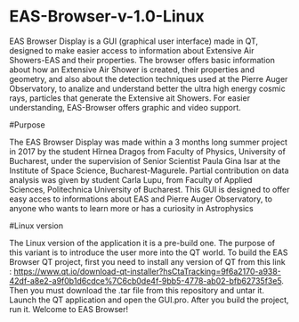 # EAS-Browser-v-1.0-Linux

EAS Browser Display is a GUI (graphical user interface) made in QT, designed to make easier access to information about Extensive Air Showers-EAS and their properties. The browser offers basic information about how an Extensive Air Shower is created, their properties and geometry, and also about the detection techniques used at the Pierre Auger Observatory, to analize and understand better the ultra high energy cosmic rays, particles that generate the Extensive ait Showers. For easier understanding, EAS-Browser offers graphic and video support.

#Purpose

The EAS Browser Display was made within a 3 months long summer project in 2017 by the student Hîrnea Dragoș from Faculty of Physics, University of Bucharest, under the supervision of Senior Scientist Paula Gina Isar at the Institute of Space Science, Bucharest-Magurele. Partial contribution on data analysis was given by student Carla Lupu, from Faculty of Applied Sciences, Politechnica University of Bucharest. This GUI is designed to offer easy acces to informations about EAS and Pierre Auger Observatory, to anyone who wants to learn more or has a curiosity in Astrophysics

#Linux version

The Linux version of the application it is a pre-build one. The purpose of this variant is to introduce the user more into the QT world. To build the EAS Browser QT project, first you need to install any version of QT from this link : https://www.qt.io/download-qt-installer?hsCtaTracking=9f6a2170-a938-42df-a8e2-a9f0b1d6cdce%7C6cb0de4f-9bb5-4778-ab02-bfb62735f3e5. Then you must download the .tar file from this repository and untar it. Launch the QT application and open the GUI.pro. After you build the project, run it. Welcome to EAS Browser!     
